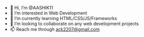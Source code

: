- 👋 Hi, I’m @AASHIK11
- 👀 I’m interested in Web Development
- 🌱 I’m currently learning HTML/CSS/JS/Frameworks
- 💞️ I’m looking to collaborate on any web development projects
- 📫 Reach me through ack2207@gmail.com

<!---
AASHIK11/AASHIK11 is a ✨ special ✨ repository because its `README.md` (this file) appears on your GitHub profile.
You can click the Preview link to take a look at your changes.
--->
